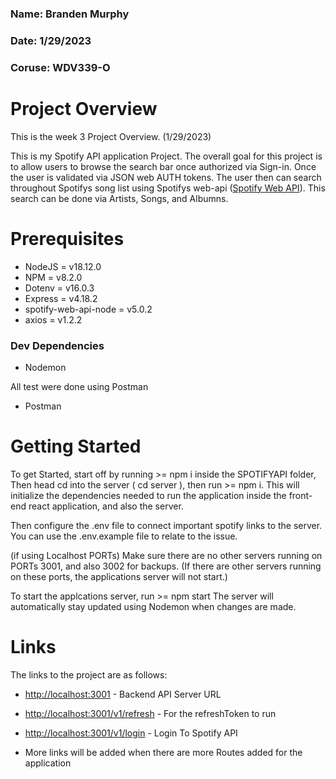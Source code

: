 ### Name: Branden Murphy
### Date: 1/29/2023
### Coruse: WDV339-O

# Project Overview

This is the week 3 Project Overview. (1/29/2023)

This is my Spotify API application Project. The overall goal for this project is to allow users to browse the search bar once authorized via Sign-in. Once the user is validated via JSON web AUTH tokens. The user then can search throughout Spotifys song list using Spotifys web-api ([Spotify Web API](https://developer.spotify.com/documentation/web-api/)). This search can be done via Artists, Songs, and Albumns.

# Prerequisites

- NodeJS = v18.12.0
- NPM = v8.2.0
- Dotenv =  v16.0.3
- Express = v4.18.2
- spotify-web-api-node = v5.0.2
- axios = v1.2.2


### Dev Dependencies

- Nodemon

 All test were done using Postman
- Postman

# Getting Started

To get Started, start off by running >= npm i inside the SPOTIFYAPI folder,
Then head cd into the server ( cd server ), then run >= npm i.
This will initialize the dependencies needed to run the application inside the front-end react application, and also the server.

Then configure the .env file to connect important spotify links to the server. You can use the .env.example file to relate to the issue.

(if using Localhost PORTs)
Make sure there are no other servers running on PORTs 3001, and also 3002 for backups. (If there are other servers running on these ports, the applications server will not start.)

To start the applcations server, run >= npm start
The server will automatically stay updated using Nodemon when changes are made.


# Links

The links to the project are as follows: 
- [http://localhost:3001](http://localhost:3001) - Backend API Server URL
- [http://localhost:3001/v1/refresh](http://localhost:3001/v1/refresh) - For the refreshToken to run
- [http://localhost:3001/v1/login](http://localhost:3001/v1/login) - Login To Spotify API

- More links will be added when there are more Routes added for the application
